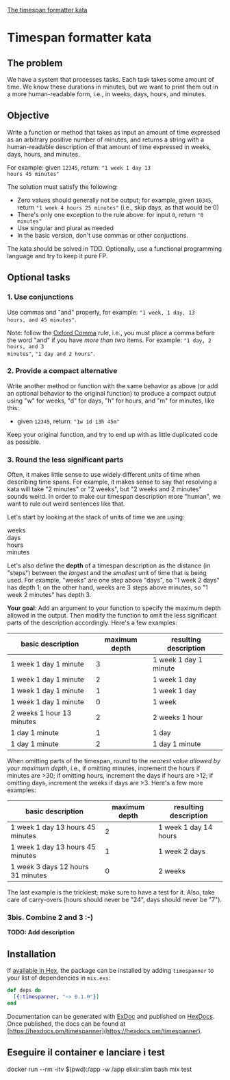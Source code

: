 <a href="https://raw.githubusercontent.com/andreasosioxp/mykatas/master/dateformatter/README.md">The timespan formatter kata</a>

# Timespan formatter kata

## The problem

We have a system that processes tasks. Each task takes some amount of time. We know these durations in minutes, but we want to print them out in a more human-readable form, i.e., in weeks, days, hours, and minutes.

## Objective

Write a function or method that takes as input an amount of time expressed as an arbitrary positive number of minutes, and returns a string with a human-readable description of that amount of time expressed in weeks, days, hours, and minutes.

For example: given <code>12345</code>, return: <code>"1 week 1 day 13 hours 45 minutes"</code>

The solution must satisfy the following:

* Zero values should generally not be output; for example, given <code>10345</code>, return <code>"1 week 4 hours 25 minutes"</code> (i.e., skip days, as that would be 0)
* There's only one exception to the rule above: for input <code>0</code>, return <code>"0 minutes"</code>
* Use singular and plural as needed
* In the basic version, don't use commas or other conjuctions.

The kata should be solved in TDD. Optionally, use a functional programming language and try to keep it pure FP.

## Optional tasks

### 1. Use conjunctions

Use commas and "and" properly, for example: <code>"1 week, 1 day, 13 hours, and 45 minutes"</code>. 

Note: follow the <a href="https://en.wikipedia.org/wiki/Serial_comma">Oxford Comma</a> rule, i.e., you must place a comma before the word "and" if you have *more than two* items. For example: <code>"1 day, 2 hours, and 3 minutes"</code>, <code>"1 day and 2 hours"</code>.

### 2. Provide a compact alternative

Write another method or function with the same behavior as above (or add an optional behavior to the original function) to produce a compact output using "w" for weeks, "d" for days, "h" for hours, and "m" for minutes, like this:

* given <code>12345</code>, return: <code>"1w 1d 13h 45m"</code>

Keep your original function, and try to end up with as little duplicated code as possible.

### 3. Round the less significant parts
Often, it makes little sense to use widely different units of time when describing time spans. For example, it makes sense to say that resolving a kata will take "2 minutes" or "2 weeks", but "2 weeks and 2 minutes" sounds weird. In order to make our timespan description more "human", we want to rule out weird sentences like that.

Let's start by looking at the stack of units of time we are using:

weeks<br>
days<br>
hours<br> 
minutes

Let's also define the **depth** of a timespan description as the distance (in "steps") between the *largest* and 
the *smallest* unit of time that is being used. For example, "weeks" are one step above "days", so "1 week 2 days" has depth 1; on the other hand, weeks are 3 steps above minutes, so "1 week 2 minutes" has depth 3.

**Your goal**: Add an argument to your function to specify the maximum depth allowed in the output. Then modify the function to omit the less significant parts of the description accordingly. Here's a few examples:

basic description | maximum depth | resulting description
------------------|---------------|----------------------
1 week 1 day 1 minute | 3 | 1 week 1 day 1 minute
1 week 1 day 1 minute | 2 | 1 week 1 day
1 week 1 day 1 minute | 1 | 1 week 1 day 
1 week 1 day 1 minute | 0 | 1 week
2 weeks 1 hour 13 minutes | 2 | 2 weeks 1 hour 
1 day 1 minute | 1 | 1 day 
1 day 1 minute | 2 | 1 day 1 minute

When omitting parts of the timespan, round to the *nearest value allowed by your maximum depth*, i.e., if omitting minutes, increment the hours if minutes are >30; if omitting hours, increment the days if hours are >12; if omitting days, increment the weeks if days are >3. Here's a few more examples:

basic description | maximum depth | resulting description
------------------|---------------|----------------------
1 week 1 day 13 hours 45 minutes | 2 | 1 week 1 day 14 hours
1 week 1 day 13 hours 45 minutes | 1 | 1 week 2 days
1 week 3 days 12 hours 31 minutes | 0 | 2 weeks

The last example is the trickiest; make sure to have a test for it. Also, take care of carry-overs (hours should never be "24", days should never be "7").

### 3bis. Combine 2 and 3 :-)

**TODO: Add description**

## Installation

If [available in Hex](https://hex.pm/docs/publish), the package can be installed
by adding `timespanner` to your list of dependencies in `mix.exs`:

```elixir
def deps do
  [{:timespanner, "~> 0.1.0"}]
end
```

Documentation can be generated with [ExDoc](https://github.com/elixir-lang/ex_doc)
and published on [HexDocs](https://hexdocs.pm). Once published, the docs can
be found at [https://hexdocs.pm/timespanner](https://hexdocs.pm/timespanner).

## Eseguire il container e lanciare i test
docker run --rm -itv $(pwd):/app -w /app elixir:slim bash
mix test

